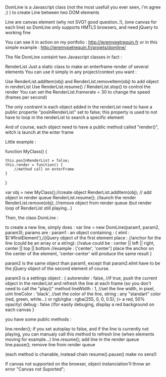 DomLine is a Javascript class (not the most usefull you ever seen, i'm agree ;) ) to create Line between two DOM elements

Line are canvas element (why not SVG? good question..!), (one canvas for each line) so DomLine only supports HMTL5 browsers, and need jQuery to working fine

You can see it in action on my portfolio : http://jeremypetrequin.fr
or in this simple example : http://jeremypetrequin.fr/projets/domline/


The file DomLine containt two Javascript classes in fact :

RenderList 
Just a static class to make an enterframe render of several elements
You can use it simply in any project/context you want : 

Use RenderList.addItem(obj) and RenderList.removeItem(obj) to add object in renderList
Use RenderList.resume() / RenderList.stop() to control the render
You can set the RenderList.framerate = 30 to change the speed (frames per second)

The only contraint is each object added in the renderList need to have a public propertie "posInRenderList" set to false;
this property is used to not have to loop in the renderList to search a specific element

And of course, each object need to have a public method called "render()", witch is launch at the enter frame

Little example :

function MyClass() {
    
    this.posInRenderList = false;
    this.render = function() {
        //method call on enterFrame
    }   
}

var obj = new MyClass();//create object
RenderList.addItem(obj); // add object in render queue
RenderList.resume(); //launch the render
RenderList.remove(obj); //remove object from render queue (but render loop of RenderList still playing...)

Then, the class DomLine :

to create a new line, simply does :
var line = new DomLine(param1, param2, param3);
params are :
param1 : an object containing : {
    elmt : $('#firstElement'),//jQuery object of the first element 
    place : //anchor for the line (could be an array or a string):
                //value could be : center || left || right, center || top || bottom
                //example : ['center', 'center'] place the anchor on the center of the element, 'center-center' will produce the same result
}

param2 is the same object than param1, except that param2.elmt have to be the jQuery object of the second element of course.

param3 is a settings object : {
    autorender : false, //if true, push the current object in the renderList and refresh the line at each frame (so you don't need to call the "play()" method
    lineWidth : 1, //set the line width, in pixel, uint
    lineColor : 'black', //set the color of the line, string : any "standart" color (red, green, white...) or rgb/rgba : rgba(255, 0, 0, 0.5); (> a red, 50% opacity)
    debug : false //for easily debuging, display a red background on each canvas
}

you have some public methods :

line.render();  if you set autoplay to false, and if the line is currently not playing, you can manualy call this method to refresh line (when elements moving for example...)
line.resume(); add line in the render queue
line.pause(); remove line from render queue

(each method is chanable, instead chain resume().pause() make no sens!)

If canvas not supported on the browser, object instanciation'll throw an error "Canvas not Suported";



